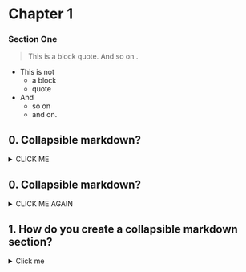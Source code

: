 # Chapter 1

### Section One

> This is a block quote. And so on .

* This is not 
  * a block
  * quote
* And
  * so on
  * and on.
  
## 0. Collapsible markdown?

<details><summary>CLICK ME</summary>
<p>

#### yes, even hidden code blocks!

```python
print("hello world!")
```

</p>
</details>



## 0. Collapsible markdown?

<details><summary>CLICK ME AGAIN</summary>
<p>

#### yes, even hidden code blocks!

```python
print("hello world!")
```

</p>
</details>


## 1. How do you create a collapsible markdown section?
<details><summary>Click me</summary>
<p>
The entire section is describe by a _details_ tag, followed
by a clickable element within a _summary tag_, and lastly ending in a _paragraph_
tag. ie:

  &lt;details>&lt;summary>click me&lt;/summary>

  &lt;p>

    content

  &lt;/p>

  &lt;/details>

You can also include code blocks using triple back ticks ```

 ```ruby
class Make
  def show(name)
    puts name
  end
end
```

</p>
</details>


